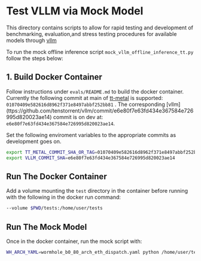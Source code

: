 # Test VLLM via Mock Model 

This directory contains scripts to allow for rapid testing and development of benchmarking, evaluation,and stress testing procedures for available models through [vllm](https://github.com/tenstorrent/vllm/tree/dev) 

To run the mock offline inference script `mock_vllm_offline_inference_tt.py` follow the steps below:

## 1. Build Docker Container

Follow instructions under `evals/README.md` to build the docker container. Currently the following commit at main of [tt-metal](https://github.com/tenstorrent/tt-metal/tree/01070409e582616d8962f371e8497abbf252bb81) is supported: `01070409e582616d8962f371e8497abbf252bb81` . The corresponding [vllm] (ttps://github.com/tenstorrent/vllm/commit/e6e80f7e63fd434e367584e726995d820023ae14) commit is on dev at: `e6e80f7e63fd434e367584e726995d820023ae14`.


Set the following enviroment variables to the appropriate commits as development goes on. 

```bash
export TT_METAL_COMMIT_SHA_OR_TAG=01070409e582616d8962f371e8497abbf252bb81
export VLLM_COMMIT_SHA=e6e80f7e63fd434e367584e726995d820023ae14

```

## Run The Docker Container

Add a volume mounting the `test` directory in the container before running with the following in the docker run command:

```bash
--volume $PWD/tests:/home/user/tests
```

## Run The Mock Model

Once in the docker container, run the mock script with:

```bash
WH_ARCH_YAML=wormhole_b0_80_arch_eth_dispatch.yaml python /home/user/tests/mock_vllm_offline_inference_tt.py
```
